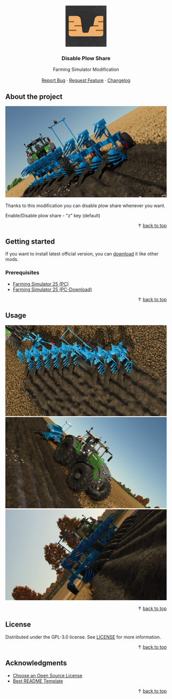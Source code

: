 <div id="top"></div>
<br/>
<div align="center">
  <a href="https://github.com/VertexFloat/disablePlowShare">
    <img src="screenshots/icon.png" alt="Logo" width="128" height="128">
  </a>
  <h3>Disable Plow Share</h3>
  <p>
    Farming Simulator Modification
    <br />
    <br />
    <a href="https://github.com/VertexFloat/disablePlowShare/issues">Report Bug</a>
    ·
    <a href="https://github.com/VertexFloat/disablePlowShare/issues">Request Feature</a>
    ·
    <a href="https://github.com/VertexFloat/disablePlowShare/blob/main/CHANGELOG.md">Changelog</a>
  </p>
</div>

## About the project

<img src="screenshots/screenshot (1).png" alt="screenshot">

Thanks to this modification you can disable plow share whenever you want.

Enable/Disable plow share - "z" key (default)

<p align="right">&#x2191 <a href="#top">back to top</a></p>

## Getting started

If you want to install latest official version, you can [download](https://www.farming-simulator.com/mod.php?mod_id=338819&title=fs2025) it like other mods.
<br/>

### Prerequisites

* [Farming Simulator 25 (PC)](https://www.farming-simulator.com/buy-now.php?platform=pc&code=VertexFloat)
* [Farming Simulator 25 (PC-Download)](https://www.farming-simulator.com/buy-now.php?platform=pcdigital&code=VertexFloat)

<p align="right">&#x2191 <a href="#top">back to top</a></p>

## Usage

<img src="screenshots/screenshot (2).png" alt="screenshot">
<img src="screenshots/screenshot (3).png" alt="screenshot">
<img src="screenshots/screenshot (4).png" alt="screenshot">

<p align="right">&#x2191 <a href="#top">back to top</a></p>

## License

Distributed under the GPL-3.0 license. See [LICENSE](https://github.com/VertexFloat/disablePlowShare/blob/main/LICENSE) for more information.

<p align="right">&#x2191 <a href="#top">back to top</a></p>

## Acknowledgments

* [Choose an Open Source License](https://choosealicense.com)
* [Best README Template](https://github.com/othneildrew/Best-README-Template)

<p align="right">&#x2191 <a href="#top">back to top</a></p>
